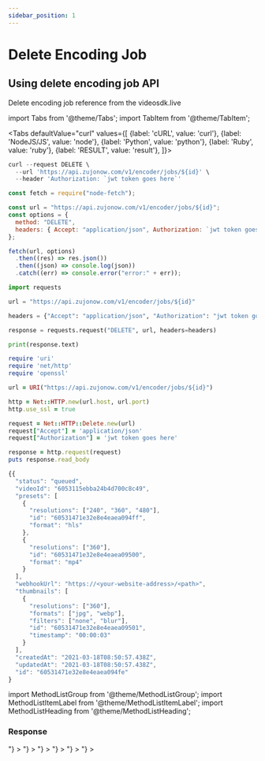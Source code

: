 ```yaml
---
sidebar_position: 1
---
```


# Delete Encoding Job

## Using delete encoding job API

Delete encoding job reference from the videosdk.live

import Tabs from '@theme/Tabs';
import TabItem from '@theme/TabItem';

<Tabs
defaultValue="curl"
values={[
{label: 'cURL', value: 'curl'},
{label: 'NodeJS/JS', value: 'node'},
{label: 'Python', value: 'python'},
{label: 'Ruby', value: 'ruby'},
{label: 'RESULT', value: 'result'},
]}>
<TabItem value="curl">

```js
curl --request DELETE \
  --url 'https://api.zujonow.com/v1/encoder/jobs/${id}' \
  --header 'Authorization: `jwt token goes here`'
```

</TabItem>
<TabItem value="node">

```js
const fetch = require("node-fetch");

const url = "https://api.zujonow.com/v1/encoder/jobs/${id}";
const options = {
  method: "DELETE",
  headers: { Accept: "application/json", Authorization: `jwt token goes here` },
};

fetch(url, options)
  .then((res) => res.json())
  .then((json) => console.log(json))
  .catch((err) => console.error("error:" + err));
```

</TabItem>
<TabItem value="python">

```python
import requests

url = "https://api.zujonow.com/v1/encoder/jobs/${id}"

headers = {"Accept": "application/json", "Authorization": "jwt token goes here"}

response = requests.request("DELETE", url, headers=headers)

print(response.text)
```

</TabItem>
<TabItem value="ruby">

```ruby
require 'uri'
require 'net/http'
require 'openssl'

url = URI("https://api.zujonow.com/v1/encoder/jobs/${id}")

http = Net::HTTP.new(url.host, url.port)
http.use_ssl = true

request = Net::HTTP::Delete.new(url)
request["Accept"] = 'application/json'
request["Authorization"] = 'jwt token goes here'

response = http.request(request)
puts response.read_body
```

</TabItem>
<TabItem value="result">

```js
{{
  "status": "queued",
  "videoId": "6053115ebba24b4d700c8c49",
  "presets": [
    {
      "resolutions": ["240", "360", "480"],
      "id": "60531471e32e8e4eaea094ff",
      "format": "hls"
    },
    {
      "resolutions": ["360"],
      "id": "60531471e32e8e4eaea09500",
      "format": "mp4"
    }
  ],
  "webhookUrl": "https://<your-website-address>/<path>",
  "thumbnails": [
    {
      "resolutions": ["360"],
      "formats": ["jpg", "webp"],
      "filters": ["none", "blur"],
      "id": "60531471e32e8e4eaea09501",
      "timestamp": "00:00:03"
    }
  ],
  "createdAt": "2021-03-18T08:50:57.438Z",
  "updatedAt": "2021-03-18T08:50:57.438Z",
  "id": "60531471e32e8e4eaea094fe"
}
```

</TabItem>
</Tabs>

import MethodListGroup from '@theme/MethodListGroup';
import MethodListItemLabel from '@theme/MethodListItemLabel';
import MethodListHeading from '@theme/MethodListHeading';

### Response

<MethodListGroup>
  <MethodListItemLabel name="__response"  type={"object"} >
    <MethodListGroup>
      <MethodListHeading heading="Response" />
      <MethodListItemLabel name="status"  type={"string"} />
      <MethodListItemLabel name="videoId"  type={"string"} />
      <MethodListItemLabel name="presets" type={"Array<object>"} >
        <MethodListGroup>
          <MethodListItemLabel name="resolutions" description={"Possible values are 240, 360, 720, 1080 and 4k"}  type={"Array<string>"}  >
          </MethodListItemLabel>
          <MethodListItemLabel name="format" description={"Possible values are hls and mp4"}  type={"string"} />
        </MethodListGroup>
      </MethodListItemLabel>
      <MethodListItemLabel name="thumbnails"  type={"Array<object>"} >
        <MethodListGroup>
          <MethodListItemLabel name="timestamp" type={"string"} />
          <MethodListItemLabel name="resolutions" type={"Array<string>"}  >
          </MethodListItemLabel>
          <MethodListItemLabel name="formats" type={"Array<string>"}  >
          </MethodListItemLabel>
          <MethodListItemLabel name="filters" type={"Array<string>"}  >
          </MethodListItemLabel>
        </MethodListGroup>
      </MethodListItemLabel>
      <MethodListItemLabel name="webhookUrl" type={"string"} />
    </MethodListGroup>
  </MethodListItemLabel>
</MethodListGroup>
